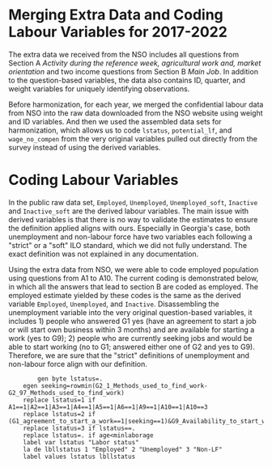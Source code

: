 # Merging Extra Data and Coding Labour Variables for 2017-2022

The extra data we received from the NSO includes all questions from Section A *Activity during the reference week, agricultural work and, market orientation* and two income questions from Section B *Main Job*. In addition to the question-based variables, the data also contains ID, quarter, and weight variables for uniquely identifying observations.  

Before harmonization, for each year, we merged the confidential labour data from NSO into the raw data downloaded from the NSO website using weight and ID variables. And then we used the assembled data sets for harmonization, which allows us to code `lstatus`, `potential_lf`, and `wage_no_compen` from the very original variables pulled out directly from the survey instead of using the derived variables. 
 
# Coding Labour Variables

In the public raw data set, `Employed`, `Unemployed`, `Unemployed_soft`, `Inactive` and `Inactive_soft` are the derived labour variables. The main issue with derived variables is that there is no way to validate the estimates to ensure the definition applied aligns with ours. Especially in Georgia's case, both unemployment and non-labour force have two variables each following a "strict" or a "soft" ILO standard, which we did not fully understand. The exact definition was not explained in any documentation.

Using the extra data from NSO, we were able to code employed population using questions from A1 to A10. The current coding is demonstrated below, in which all the answers that lead to section B are coded as employed. The employed estimate yielded by these codes is the same as the derived variable `Employed`, `Unemployed`, and `Inactive`. Disassembling the unemployment variable into the very original question-based 
variables, it includes 1) people who answered G1 yes (have an agreement to start a job
or will start own business within 3 months) and are available for starting a work (yes to G9);
2) people who are currently seeking jobs and would be able to start working (no to G1; 
answered either one of G2 and yes to G9). Therefore, we are sure that the "strict" definitions of unemployment and non-labour force align with our definition.  

```
        gen byte lstatus=.
	egen seeking=rowmin(G2_1_Methods_used_to_find_work-G2_97_Methods_used_to_find_work)
	replace lstatus=1 if A1==1|A2==1|A3==1|A4==1|A5==1|A6==1|A9==1|A10==1|A10==3
	replace lstatus=2 if (G1_agreement_to_start_a_work==1|seeking==1)&G9_Availability_to_start_working==1
	replace lstatus=3 if lstatus==. 
	replace lstatus=. if age<minlaborage
	label var lstatus "Labor status"
	la de lbllstatus 1 "Employed" 2 "Unemployed" 3 "Non-LF"
	label values lstatus lbllstatus
```

